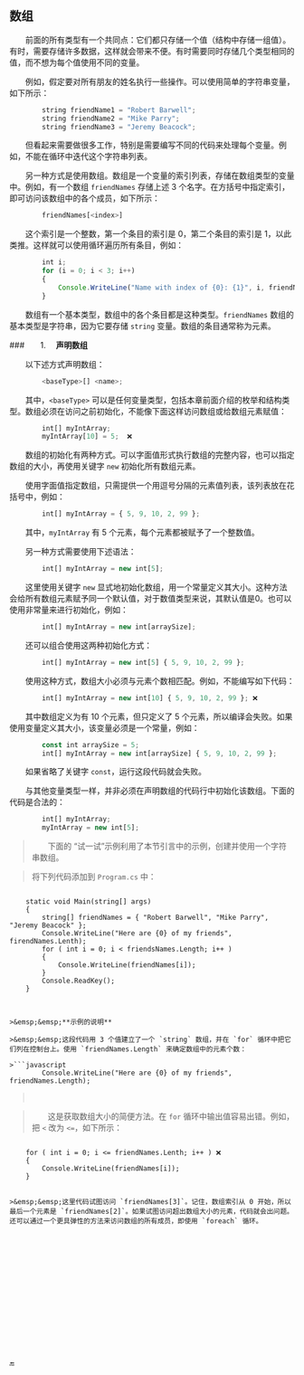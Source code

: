 ## 数组

&emsp;&emsp;前面的所有类型有一个共同点：它们都只存储一个值（结构中存储一组值）。有时，需要存储许多数据，这样就会带来不便。有时需要同时存储几个类型相同的值，而不想为每个值使用不同的变量。

&emsp;&emsp;例如，假定要对所有朋友的姓名执行一些操作。可以使用简单的字符串变量，如下所示：

```javascript
        string friendName1 = "Robert Barwell";
        string friendName2 = "Mike Parry";
        string friendName3 = "Jeremy Beacock";
```


&emsp;&emsp;但看起来需要做很多工作，特别是需要编写不同的代码来处理每个变量。例如，不能在循环中迭代这个字符串列表。

&emsp;&emsp;另一种方式是使用数组。数组是一个变量的索引列表，存储在数组类型的变量中。例如，有一个数组 `friendNames` 存储上述 3 个名字。在方括号中指定索引，即可访问该数组中的各个成员，如下所示：

```javascript
        friendNames[<index>]
```

&emsp;&emsp;这个索引是一个整数，第一个条目的索引是 0，第二个条目的索引是 1，以此类推。这样就可以使用循环遍历所有条目，例如：

```javascript
        int i;
        for (i = 0; i < 3; i++)
        {
            Console.WriteLine("Name with index of {0}: {1}", i, friendNames[i]);
        }
```

&emsp;&emsp;数组有一个基本类型，数组中的各个条目都是这种类型。`friendNames` 数组的基本类型是字符串，因为它要存储 `string` 变量。数组的条目通常称为元素。

###&emsp;&emsp;1. &emsp;**声明数组**


&emsp;&emsp;以下述方式声明数组：

```javascript
        <baseType>[] <name>;
```

&emsp;&emsp;其中，`<baseType>` 可以是任何变量类型，包括本章前面介绍的枚举和结构类型。数组必须在访问之前初始化，不能像下面这样访问数组或给数组元素赋值：

```javascript
        int[] myIntArray;
        myIntArray[10] = 5;  ❌
```

&emsp;&emsp;数组的初始化有两种方式。可以字面值形式执行数组的完整内容，也可以指定数组的大小，再使用关键字 `new` 初始化所有数组元素。

&emsp;&emsp;使用字面值指定数组，只需提供一个用逗号分隔的元素值列表，该列表放在花括号中，例如：

```javascript
        int[] myIntArray = { 5, 9, 10, 2, 99 };
```

&emsp;&emsp;其中，`myIntArray` 有 5 个元素，每个元素都被赋予了一个整数值。

&emsp;&emsp;另一种方式需要使用下述语法：

```javascript
        int[] myIntArray = new int[5];
``` 

&emsp;&emsp;这里使用关键字 `new` 显式地初始化数组，用一个常量定义其大小。这种方法会给所有数组元素赋予同一个默认值，对于数值类型来说，其默认值是0。也可以使用非常量来进行初始化，例如：

```javascript
        int[] myIntArray = new int[arraySize];
```

&emsp;&emsp;还可以组合使用这两种初始化方式：

```javascript
        int[] myIntArray = new int[5] { 5, 9, 10, 2, 99 };
```

&emsp;&emsp;使用这种方式，数组大小必须与元素个数相匹配。例如，不能编写如下代码：

```javascript
        int[] myIntArray = new int[10] { 5, 9, 10, 2, 99 }; ❌
```

&emsp;&emsp;其中数组定义为有 10 个元素，但只定义了 5 个元素，所以编译会失败。如果使用变量定义其大小，该变量必须是一个常量，例如：

```javascript
        const int arraySize = 5;
        int[] myIntArray = new int[arraySize] { 5, 9, 10, 2, 99 };
```

&emsp;&emsp;如果省略了关键字 `const`，运行这段代码就会失败。

&emsp;&emsp;与其他变量类型一样，并非必须在声明数组的代码行中初始化该数组。下面的代码是合法的：

```javascript
        int[] myIntArray;
        myIntArray = new int[5];
```

>&emsp;&emsp;下面的 “试一试”示例利用了本节引言中的示例，创建并使用一个字符串数组。

>将下列代码添加到 `Program.cs` 中：

>```javascript
        static void Main(string[] args)
        {
            string[] friendNames = { "Robert Barwell", "Mike Parry", "Jeremy Beacock" };
            Console.WriteLine("Here are {0} of my friends", firendNames.Lenth);
            for ( int i = 0; i < friendsNames.Length; i++ )
            {
                Console.WriteLine(friendNames[i]);
            }
            Console.ReadKey();
        }
```


>&emsp;&emsp;**示例的说明**

>&emsp;&emsp;这段代码用 3 个值建立了一个 `string` 数组，并在 `for` 循环中把它们列在控制台上。使用 `friendNames.Length` 来确定数组中的元素个数：

>```javascript
        Console.WriteLine("Here are {0} of my friends", friendNames.Length);
```

>&emsp;&emsp;

>&emsp;&emsp;这是获取数组大小的简便方法。在 `for` 循环中输出值容易出错。例如，把 `<` 改为 `<=`，如下所示：

>```javascript
        for ( int i = 0; i <= friendNames.Lenth; i++ ) ❌
        {
            Console.WriteLine(friendNames[i]);
        }
```

>&emsp;&emsp;这里代码试图访问 `friendNames[3]`。记住，数组索引从 0 开始，所以最后一个元素是 `friendNames[2]`。如果试图访问超出数组大小的元素，代码就会出问题。还可以通过一个更具弹性的方法来访问数组的所有成员，即使用 `foreach` 循环。

















🔚